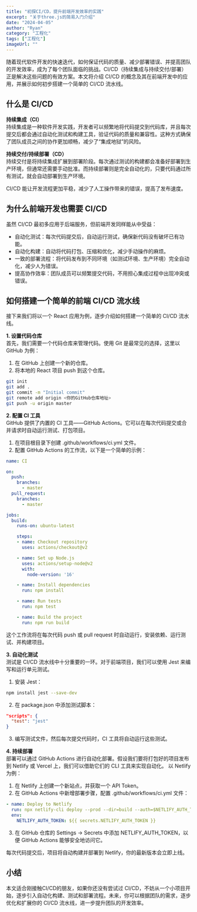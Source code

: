 ```yaml
---
title: "初探CI/CD，提升前端开发效率的实践"
excerpt: "关于three.js的简易入门介绍"
date: "2024-04-05"
author: "Ryan"
category: "工程化"
tags: ["工程化"]
imageUrl: ""
---
```


随着现代软件开发的快速迭代，如何保证代码的质量、减少部署错误、并提高团队的开发效率，成为了每个团队面临的挑战。CI/CD（持续集成与持续交付/部署）正是解决这些问题的有效方案。本文将介绍 CI/CD 的概念及其在前端开发中的应用，并展示如何初步搭建一个简单的 CI/CD 流水线。

## 什么是 CI/CD
**持续集成（CI）**<br>
持续集成是一种软件开发实践，开发者可以频繁地将代码提交到代码库，并且每次提交后都会通过自动化测试和构建工具，验证代码的质量和兼容性。这种方式确保了团队成员之间的协作更加顺畅，减少了“集成地狱”的风险。

**持续交付/持续部署（CD）**<br>
持续交付是将持续集成扩展到部署阶段。每次通过测试的构建都会准备好部署到生产环境，但通常还需要手动批准。而持续部署则是完全自动化的，只要代码通过所有测试，就会自动部署到生产环境。

CI/CD 能让开发流程更加平稳，减少了人工操作带来的错误，提高了发布速度。

## 为什么前端开发也需要 CI/CD
虽然 CI/CD 最初多应用于后端服务，但前端开发同样能从中受益：
* 自动化测试：每次代码提交后，自动运行测试，确保新代码没有破坏已有功能。
* 自动化构建：自动将代码打包、压缩和优化，减少手动操作的麻烦。
* 一致的部署流程：将代码发布到不同环境（如测试环境、生产环境）完全自动化，减少人为错误。
* 提高协作效率：团队成员可以频繁提交代码，不用担心集成过程中出现冲突或错误。

## 如何搭建一个简单的前端 CI/CD 流水线
接下来我们将以一个 React 应用为例，逐步介绍如何搭建一个简单的 CI/CD 流水线。

**1. 设置代码仓库**<br>
首先，我们需要一个代码仓库来管理代码。使用 Git 是最常见的选择，这里以 GitHub 为例：
1. 在 GitHub 上创建一个新的仓库。
2. 将本地的 React 项目 push 到这个仓库。
```bash
git init
git add .
git commit -m "Initial commit"
git remote add origin <你的GitHub仓库地址>
git push -u origin master
```

**2. 配置 CI 工具**<br>
GitHub 提供了内置的 CI 工具——GitHub Actions。它可以在每次代码提交或合并请求时自动运行测试、打包项目。
1. 在项目根目录下创建 .github/workflows/ci.yml 文件。
2. 配置 GitHub Actions 的工作流，以下是一个简单的示例：
```yaml
name: CI

on:
  push:
    branches:
      - master
  pull_request:
    branches:
      - master

jobs:
  build:
    runs-on: ubuntu-latest

    steps:
    - name: Checkout repository
      uses: actions/checkout@v2

    - name: Set up Node.js
      uses: actions/setup-node@v2
      with:
        node-version: '16'

    - name: Install dependencies
      run: npm install

    - name: Run tests
      run: npm test

    - name: Build the project
      run: npm run build
```
这个工作流将在每次代码 push 或 pull request 时自动运行，安装依赖、运行测试、并构建项目。

**3. 自动化测试**<br>
测试是 CI/CD 流水线中十分重要的一环。对于前端项目，我们可以使用 Jest 来编写和运行单元测试。
1. 安装 Jest：
```bash
npm install jest --save-dev
```
2. 在 package.json 中添加测试脚本：
```json
"scripts": {
  "test": "jest"
}
```
3. 编写测试文件，然后每次提交代码时，CI 工具将自动运行这些测试。

**4. 持续部署**<br>
部署可以通过 GitHub Actions 进行自动化部署。假设我们要将打包好的项目发布到 Netlify 或 Vercel 上，我们可以借助它们的 CLI 工具来实现自动化。
以 Netlify 为例：
1. 在 Netlify 上创建一个新站点，并获取一个 API Token。
2. 在 GitHub Actions 中新增部署步骤，配置 .github/workflows/ci.yml 文件：
```yaml
- name: Deploy to Netlify
  run: npx netlify-cli deploy --prod --dir=build --auth=$NETLIFY_AUTH_TOKEN
  env:
    NETLIFY_AUTH_TOKEN: ${{ secrets.NETLIFY_AUTH_TOKEN }}
```
3. 在 GitHub 仓库的 Settings -> Secrets 中添加 NETLIFY_AUTH_TOKEN，以便 GitHub Actions 能够安全地访问它。

每次代码提交后，项目将自动构建并部署到 Netlify，你的最新版本会立即上线。

## 小结
本文适合刚接触CI/CD的朋友，如果你还没有尝试过 CI/CD，不妨从一个小项目开始，逐步引入自动化构建、测试和部署流程。未来，你可以根据团队的需求，逐步优化和扩展你的 CI/CD 流水线，进一步提升团队的开发效率。
